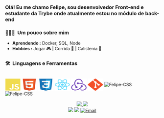 <h3> Olá! Eu me chamo Felipe, sou desenvolvedor Front-end e estudante da Trybe onde atualmente estou no módulo de back-end</h3>

<h3> 👨🏻‍💻 &nbsp;Um pouco sobre mim</h3>

-  **Aprendendo :** Docker, SQL, Node   
-  **Hobbies :** Jogar 🎮 | Corrida 🏃 | Calistenia 💪
<h3> 🛠 &nbsp;Linguagens e Ferramentas</h3>
<div style="display: inline_block"><br>
  <img title="JavaScript" align="center" alt="Felipe-Js" height="40" width="50" src="https://raw.githubusercontent.com/devicons/devicon/master/icons/javascript/javascript-plain.svg">
  <img title="HTML5" align="center" alt="Felipe-HTML" height="40" width="50" src="https://raw.githubusercontent.com/devicons/devicon/master/icons/html5/html5-original.svg">
  <img title="CSS3" align="center" alt="Felipe-CSS" height="40" width="50" src="https://raw.githubusercontent.com/devicons/devicon/master/icons/css3/css3-original.svg">
  <img title="React" align="center" alt="Felipe-CSS" height="40" width="50" src="https://raw.githubusercontent.com/devicons/devicon/master/icons/react/react-original.svg">
  <img title="Redux" align="center" alt="Felipe-CSS" height="40" width="50" src="https://raw.githubusercontent.com/devicons/devicon/master/icons/redux/redux-original.svg">
  <img title="Git" align="center" alt="Felipe-CSS" height="40" width="50" src="https://raw.githubusercontent.com/devicons/devicon/master/icons/git/git-original.svg">
  <img title="Jest" align="center" alt="Felipe-CSS" height="40" width="50" src="https://symbols.getvecta.com/stencil_85/20_jest-icon.aff64ab210.svg">
  <img title="Reacting Testing Library" align="center" alt="Felipe-CSS" height="40" width="50" src="https://emojipedia-us.s3.dualstack.us-west-1.amazonaws.com/thumbs/160/joypixels/257/octopus_1f419.png">


</div>

<br>

<div align="center">
  <a href="https://github.com/felipebarbozaa">
  <img height="160em" src="https://github-readme-stats.vercel.app/api?username=felipebarbozaa&show_icons=true&theme=omni&include_all_commits=true&count_private=true"/>
  <img height="160em" src="https://github-readme-stats.vercel.app/api/top-langs/?username=felipebarbozaa&layout=compact&langs_count=7&theme=omni"/>
</div>
 
<div align="center"> 
  <a href="https://www.instagram.com/felipebarboza_5/" target="_blank"><img src="https://img.shields.io/badge/-Instagram-%23E4405F?style=for-the-badge&logo=instagram&logoColor=white" target="_blank"></a>
  <a href="https://www.linkedin.com/in/felipebarboza26/" target="_blank"><img src="https://img.shields.io/badge/-LinkedIn-%230077B5?style=for-the-badge&logo=linkedin&logoColor=white" target="_blank"></a> 
  <a href="mailto:felipebarboza5@gmail.com"><img alt="Email" width="300" src="https://img.shields.io/badge/Email-felipebarboza5@gmail.com-blue?style=flat-square&logo=gmail"></a>
